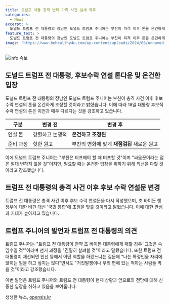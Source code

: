 ```yaml
---
title: 트럼프 아들 총격 변화 가족 사건 실세 막후
categories:
  - News
excerpt: >
  도널드 트럼프 전 대통령의 장남인 도널드 트럼프 주니어는 부친이 피격 이후 톤을 온건하게 변화시킬 것이라고 밝혔다. 트럼프 주니어는 후보 수락 연설의 톤을 낮추고 레토릭을 완화하려 하며, 거짓말쟁이를 막을 것이라고 강조했다. 또한 앞으로 트럼프가 국민 통합에 초점을 맞춘 발언을 할 것이라고 언급했으며, 일부 매체와의 인터뷰에서 트럼프 전 대통령이 후보 수락 연설문을 다시 작성했다는 사실을 밝혔다.
feature_text: >
  도널드 트럼프 전 대통령의 장남인 도널드 트럼프 주니어는 부친이 피격 이후 톤을 온건하게 변화시킬 것이라고 밝혔다. 트럼프 주니어는 후보 수락 연설의 톤을 낮추고 레토릭을 완화하려 하며, 거짓말쟁이를 막을 것이라고 강조했다. 또한 앞으로 트럼프가 국민 통합에 초점을 맞춘 발언을 할 것이라고 언급했으며, 일부 매체와의 인터뷰에서 트럼프 전 대통령이 후보 수락 연설문을 다시 작성했다는 사실을 밝혔다.
image: 'https://www.behealthy4u.com/wp-content/uploads/2024/06/unnamed-file.png'
---
```


<p><img src="https://www.behealthy4u.com/wp-content/uploads/2024/06/unnamed-file.png" alt="info 속보" /></p>

<h2 data-ke-size="size26">도널드 트럼프 전 대통령, 후보수락 연설 톤다운 및 온건한 입장</h2>

<p data-ke-size="size16">도널드 트럼프 전 대통령의 장남인 도널드 트럼프 주니어는 부친이 총격 사건 이후 후보수락 연설의 톤을 온건하게 조정할 것이라고 밝혔습니다. 이에 따라 18일 대통령 후보직 수락 연설의 톤은 이전과 매우 다르다는 것을 강조하고 있습니다.</p>

<table>
  <thead>
    <tr>
      <th>구분</th>
      <th>변경 전</th>
      <th>변경 후</th>
    </tr>
  </thead>
  <tbody>
    <tr>
      <td>연설 톤</td>
      <td>강렬하고 논쟁적</td>
      <td><b>온건하고 조정된</b></td>
    </tr>
    <tr>
      <td>준비 과정</td>
      <td>핫한 원고</td>
      <td>부친의 변화에 맞게 <b>재점검된</b> 새로운 원고</td>
    </tr>
  </tbody>
</table>

<p data-ke-size="size16">이에 도널드 트럼프 주니어는 "부친은 터프해야 할 때 터프할 것"이며 "싸움꾼이라는 점은 절대 변하지 않을 것"이지만, 필요할 때는 온건한 입장을 취하기 위해 최선을 다할 것이라고 강조했습니다.</p>

<h2 data-ke-size="size26">트럼프 전 대통령의 총격 사건 이후 후보 수락 연설문 변경</h2>

<p data-ke-size="size16">트럼프 전 대통령은 총격 사건 이후 후보 수락 연설문을 다시 작성했으며, 조 바이든 행정부에 대한 비판 대신 '국민 통합'에 초점을 맞출 것이라고 밝혔습니다. 이에 대한 관심과 기대가 높아지고 있습니다.</p>

<h2 data-ke-size="size26">트럼프 주니어의 발언과 트럼프 전 대통령의 의견</h2>

<p data-ke-size="size16">트럼프 주니어는 "트럼프 전 대통령이 만약 조 바이든 대통령에게 패할 경우 '그것은 속임수일 것'"이라며 선거 과정을 "긴밀히 살펴볼 것"이라고 말했습니다. 또한 트럼프 전 대통령이 재선되면 인선 등에서 어떤 역할을 하겠느냐는 질문에 "나는 특정인을 자리에 앉히는 일을 하고 싶지는 않다"면서도 "거짓말쟁이나 우리 편에 있는 척하는 사람들 막을 것"이라고 강조했습니다.</p>

<p data-ke-size="size16">이번 발언은 트럼프 주니어와 트럼프 전 대통령이 현재 상황과 앞으로의 전망에 대해 신중한 입장을 취하고 있음을 보여줍니다.</p>
생생한 뉴스, <a href="https://opensis.kr" rel="dofollow">opensis.kr</a>


